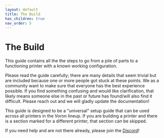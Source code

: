 ```yaml
---
layout: default
title: The Build
has_children: true
nav_order: 5
---
```


# The Build

This guide contains all the the steps to go from a pile of parts to a functioning printer with a known working configuration.

Please read the guide carefully; there are many details that seem trivial but are included because one or more people got stuck at these points. We as a community want to make sure that everyone has the best experience possible. If you find something confusing and would like clarification, that likely means someone else in the past or future has found/will also find it difficult. Please reach out and we will gladly update the documentation!

This guide is designed to be a "universal" setup guide that can be used across all printers in the Voron lineup. If you are building a printer and there is a section marked for a different printer, that section can be skipped.

If you need help and are not there already, please join the [Discord](https://discord.gg/voron)!

